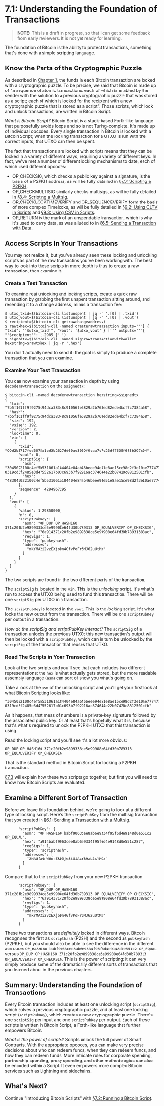 # 7.1: Understanding the Foundation of Transactions

> **NOTE:** This is a draft in progress, so that I can get some feedback from early reviewers. It is not yet ready for learning.

The foundation of Bitcoin is the ability to protect transactions, something that's done with a simple scripting language.

## Know the Parts of the Cryptographic Puzzle

As described in [Chapter 1](01_0_Introducing_Bitcoin.md), the funds in each Bitcoin transaction are locked with a cryptographic puzzle. To be precise, we said that Bitcoin is made up of "a sequence of atomic transactions: each of which is enabled by the sender with the solution to a previous cryptographic puzzle that was stored as a script; each of which is locked for the recipient with a new cryptographic puzzle that is stored as a script". Those scripts, which lock and unlock transactions, are written in Bitcoin Script.

_What is Bitcoin Script?_ Bitcoin Script is a stack-based Forth-like language that purposefully avoids loops and so is not Turing-complete. It's made up of individual opcodes. Every single transaction in Bitcoin is locked with a Bitcoin Script; when the locking transaction for a UTXO is run with the correct inputs, that UTXO can then be spent.

The fact that transactions are locked with scripts means that they can be locked in a variety of different ways, requiring a variety of different keys. In fact, we've met a number of different locking mechanisms to date, each of which used different opcodes:

   * OP_CHECKSIG, which checks a public key against a signature, is the basis of a P2PKH address, as will be fully detailed in [§7.3: Scripting a P2PKH](07_3_Scripting_a_P2PKH.md).
   * OP_CHECKMULTISIG similarly checks multisigs, as will be fully detailed in [§8.4: Scripting a Multisig](08_4_Scripting_a_Multisig.md).
   * OP_CHECKLOCKTIMEVERIFY and OP_SEQUENCEVERIFY form the basis of more complex Timelocks, as will be fully detailed in [§9.2: Using CLTV in Scripts](09_2_Using_CLTV_in_Scripts) and [§9.3: Using CSV in Scripts](09_3_Using_CSV_in_Scripts.md).
   * OP_RETURN is the mark of an unspendable transaction, which is why it's used to carry data, as was alluded to in [§6.5: Sending a Transaction with Data](06_5_Sending_a_Transaction_with_Data.md).

## Access Scripts In Your Transactions

You may not realize it, but you've already seen these locking and unlocking scripts as part of the raw transactins you've been working with. The best way to look into these scripts in more depth is thus to create a raw transaction, then examine it.

### Create a Test Transaction

To examine real unlocking and locking scripts, create a quick raw transaction by grabbing the first unspent transaction sitting around, and resending it to a change address, minus a transaction fee:
```
$ utxo_txid=$(bitcoin-cli listunspent | jq -r '.[0] | .txid') 
$ utxo_vout=$(bitcoin-cli listunspent | jq -r '.[0] | .vout')
$ recipient=$(bitcoin-cli getrawchangeaddress)
$ rawtxhex=$(bitcoin-cli -named createrawtransaction inputs='''[ { "txid": "'$utxo_txid'", "vout": '$utxo_vout' } ]''' outputs='''{ "'$recipient'": 1.2985 }''')
$ signedtx=$(bitcoin-cli -named signrawtransactionwithwallet hexstring=$rawtxhex | jq -r '.hex')
```
You don't actually need to send it: the goal is simply to produce a complete transaction that you can examine.

### Examine Your Test Transaction

You can now examine your transaction in depth by using `decoderawtransaction` on the `$signedtx`:
```
$ bitcoin-cli -named decoderawtransaction hexstring=$signedtx
{
  "txid": "7b5f161ff9f9275c94dca38348c91056fe6829a2b768ed82ede4bcf7c7384a68",
  "hash": "7b5f161ff9f9275c94dca38348c91056fe6829a2b768ed82ede4bcf7c7384a68",
  "size": 192,
  "vsize": 192,
  "version": 2,
  "locktime": 0,
  "vin": [
    {
      "txid": "99d2b5717fed8875a1ed3b2827dd60ae3089f9caa7c7c23d47635f6f5b397c04",
      "vout": 0,
      "scriptSig": {
        "asm": "3045022100c4ef5b531061a184404e84ab46beee94e51e8ae15ce98d2f3e10ae7774772ffd02203c546c399c4dc1d6eea692f73bb3fff490ea2e98fe300ac6a11840c7d52b6166[ALL] 0319cd3f2485e3d47552617b03c693b7f92916ac374644e22b07420c8812501cfb",
        "hex": "483045022100c4ef5b531061a184404e84ab46beee94e51e8ae15ce98d2f3e10ae7774772ffd02203c546c399c4dc1d6eea692f73bb3fff490ea2e98fe300ac6a11840c7d52b616601210319cd3f2485e3d47552617b03c693b7f92916ac374644e22b07420c8812501cfb"
      },
      "sequence": 4294967295
    }
  ],
  "vout": [
    {
      "value": 1.29850000,
      "n": 0,
      "scriptPubKey": {
        "asm": "OP_DUP OP_HASH160 371c20fb2e9899338ce5e99908e64fd30b789313 OP_EQUALVERIFY OP_CHECKSIG",
        "hex": "76a914371c20fb2e9899338ce5e99908e64fd30b78931388ac",
        "reqSigs": 1,
        "type": "pubkeyhash",
        "addresses": [
          "mkYMA2i2vzEXjoDn4GfvPoFr3MJ62uUtMx"
        ]
      }
    }
  ]
}
```
The two scripts are found in the two different parts of the transaction.

The `scriptSig` is located in the `vin`. This is the _unlocking_ script. It's what's run to access the UTXO being used to fund this transaction. There will be one `scriptSig` per UTXO in a transaction.

The `scriptPubKey` is located in the `vout`. This is the _locking_ script. It's what locks the new output from the transaction. There will be one `scriptPubKey` per output in a transaction.

_How do the scriptSig and scriptPubKey interact?_ The `scriptSig` of a transaction unlocks the previous UTXO; this new transaction's output will then be locked with a `scriptPubKey`, which can in turn be unlocked by the `scriptSig` of the transaction that reuses that UTXO.

### Read The Scripts in Your Transaction

Look at the two scripts and you'll see that each includes two different representations: the `hex` is what actually gets stored, but the more readable assembly language (`asm`) can sort of show you what's going on.

Take a look at the `asm` of the unlocking script and you'll get your first look at what Bitcoin Scripting looks like:
```
"3045022100c4ef5b531061a184404e84ab46beee94e51e8ae15ce98d2f3e10ae7774772ffd02203c546c399c4dc1d6eea692f73bb3fff490ea2e98fe300ac6a11840c7d52b6166[ALL] 0319cd3f2485e3d47552617b03c693b7f92916ac374644e22b07420c8812501cfb"
```
As it happens, that mess of numbers is a private-key signature followed by the associated public key. Or at least that's hopefully what it is, because that's what's required to unlock the P2PKH UTXO that this transaction is using.

Read the locking script and you'll see it's a lot more obvious:
```
OP_DUP OP_HASH160 371c20fb2e9899338ce5e99908e64fd30b789313 OP_EQUALVERIFY OP_CHECKSIG
```
That is the standard method in Bitcoin Script for locking a P2PKH transaction.

[§7.3](07_3_Scripting_a_P2PKH.md) will explain how these two scripts go together, but first you will need to know how Bitcoin Scripts are evaluated.

## Examine a Different Sort of Transaction

Before we leave this foundation behind, we're going to look at a different type of locking script. Here's the `scriptPubKey` from the multisig transaction that you created in [§6.1: Sending a Transaction with a Multisig](06_1_Sending_a_Transaction_to_a_Multisig.md).
```
      "scriptPubKey": {
        "asm": "OP_HASH160 babf9063cee8ab6e9334f95f6d4e9148d0e551c2 OP_EQUAL",
        "hex": "a914babf9063cee8ab6e9334f95f6d4e9148d0e551c287",
        "reqSigs": 1,
        "type": "scripthash",
        "addresses": [
          "2NAGfA4nW6nrZkD5je8tSiAcYB9xL2xYMCz"
        ]
      }
```

Compare that to the `scriptPubKey` from your new P2PKH transaction:
```
      "scriptPubKey": {
        "asm": "OP_DUP OP_HASH160 371c20fb2e9899338ce5e99908e64fd30b789313 OP_EQUALVERIFY OP_CHECKSIG",
        "hex": "76a914371c20fb2e9899338ce5e99908e64fd30b78931388ac",
        "reqSigs": 1,
        "type": "pubkeyhash",
        "addresses": [
          "mkYMA2i2vzEXjoDn4GfvPoFr3MJ62uUtMx"
        ]
      }
```

These two transactions are _definitely_ locked in different ways. Bitcoin recognises the first as `scripthash` (P2SH) and the second as `pubkeyhash` (P2PKH), but you should also be able to see the difference in the different `asm` code: `OP_HASH160 babf9063cee8ab6e9334f95f6d4e9148d0e551c2 OP_EQUAL` versus `OP_DUP OP_HASH160 371c20fb2e9899338ce5e99908e64fd30b789313 OP_EQUALVERIFY OP_CHECKSIG`. This is the power of scripting: it can very simply produce some of the dramatically different sorts of transactions that you learned about in the previous chapters.

## Summary: Understanding the Foundation of Transactions

Every Bitcoin transaction includes at least one unlocking script (`scriptSig`), which solves a previous cryptographic puzzle, and at least one locking script (`scriptPubKey`), which creates a new cryptographic puzzle. There's one `scriptSig` per input and one `scriptPubKey` per output. Each of these scripts is written in Bitcoin Script, a Forth-like language that further empowers Bitcoin.

_What is the power of scripts?_ Scripts unlock the full power of Smart Contracts. With the appropriate opcodes, you can make very precise decisions about who can redeem funds, when they can redeem funds, and how they can redeem funds. More intricate rules for corporate spending, partnership spending, proxy spending, and other methodologies can also be encoded within a Script. It even empowers more complex Bitcoin services such as Lightning and sidechains.

## What's Next?

Continue "Introducing Bitcoin Scripts" with [§7.2: Running a Bitcoin Script](07_2_Running_a_Bitcoin_Script.md).
